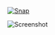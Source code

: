 [![Snap](https://bit.ly/2ZWfetD)](https://snapcraft.io/icloud-for-linux)

![Screenshot](https://bit.ly/2W5hyxj)
